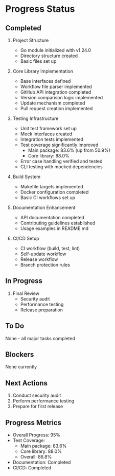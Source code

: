 # Progress Status

## Completed
1. Project Structure
   - Go module initialized with v1.24.0
   - Directory structure created
   - Basic files set up

2. Core Library Implementation
   - Base interfaces defined
   - Workflow file parser implemented
   - GitHub API integration completed
   - Version comparison logic implemented
   - Update mechanism completed
   - Pull request creation implemented

3. Testing Infrastructure
   - Unit test framework set up
   - Mock interfaces created
   - Integration tests implemented
   - Test coverage significantly improved
     * Main package: 83.6% (up from 50.9%)
     * Core library: 88.0%
   - Error case handling verified and tested
   - CLI testing with mocked dependencies

4. Build System
   - Makefile targets implemented
   - Docker configuration completed
   - Basic CI workflows set up

5. Documentation Enhancement
   - API documentation completed
   - Contributing guidelines established
   - Usage examples in README.md

6. CI/CD Setup
   - CI workflow (build, test, lint)
   - Self-update workflow
   - Release workflow
   - Branch protection rules

## In Progress
1. Final Review
   - Security audit
   - Performance testing
   - Release preparation

## To Do
None - all major tasks completed

## Blockers
None currently

## Next Actions
1. Conduct security audit
2. Perform performance testing
3. Prepare for first release

## Progress Metrics
- Overall Progress: 95%
- Test Coverage: 
  * Main package: 83.6%
  * Core library: 88.0%
  * Overall: 86.8%
- Documentation: Completed
- CI/CD: Completed
